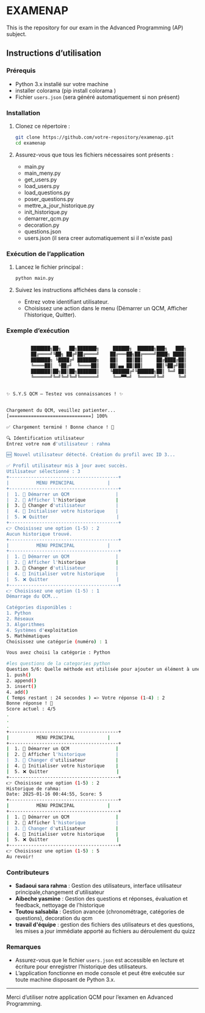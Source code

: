 # EXAMENAP

This is the repository for our exam in the Advanced Programming (AP) subject.

## Instructions d’utilisation

### Prérequis

- Python 3.x installé sur votre machine
- installer colorama (pip install colorama )
- Fichier `users.json` (sera généré automatiquement si non présent)

### Installation

1. Clonez ce répertoire :
    ```bash
    git clone https://github.com/votre-repository/examenap.git
    cd examenap
    ```

2. Assurez-vous que tous les fichiers nécessaires sont présents :
    - main.py
    - main_meny.py
    - get_users.py
    - load_users.py
    - load_questions.py
    - poser_questions.py
    - mettre_a_jour_historique.py
    - init_historique.py
    - demarrer_qcm.py
    - decoration.py
    - questions.json
    - users.json (il sera creer automatiquement si il n'existe pas)

### Exécution de l’application

1. Lancez le fichier principal :
    ```bash
    python main.py
    ```

2. Suivez les instructions affichées dans la console :
    - Entrez votre identifiant utilisateur.
    - Choisissez une action dans le menu (Démarrer un QCM, Afficher l'historique, Quitter).

### Exemple d’exécution

```bash

         ███████╗██╗   ██╗███████╗     ██████╗  ██████╗███╗   ███╗
         ██╔════╝╚██╗ ██╔╝██╔════╝    ██╔═══██╗██╔════╝████╗ ████║
         ███████╗ ╚████╔╝ ███████╗    ██║   ██║██║     ██╔████╔██║
         ╚════██║  ╚██╔╝  ╚════██║    ██║▄▄ ██║██║     ██║╚██╔╝██║
         ███████║██╗██║██╗███████║    ╚██████╔╝╚██████╗██║ ╚═╝ ██║
         ╚══════╝╚═╝╚═╝╚═╝╚══════╝     ╚══▀▀═╝  ╚═════╝╚═╝     ╚═╝
       
           
✨ S.Y.S QCM – Testez vos connaissances ! ✨


Chargement du QCM, veuillez patienter...
[==============================] 100%

✅ Chargement terminé ! Bonne chance ! 💪

🔍 Identification utilisateur
Entrez votre nom d'utilisateur : rahma

🆕 Nouvel utilisateur détecté. Création du profil avec ID 3...

✅ Profil utilisateur mis à jour avec succès.
Utilisateur sélectionné : 3
+----------------------------------------+
|          MENU PRINCIPAL            |
+----------------------------------------+
|  1. 🏁 Démarrer un QCM                 |
|  2. 📜 Afficher l'historique           |
|  3. 🔄 Changer d'utilisateur           |
|  4. 🧹 Initialiser votre historique    |
|  5. ❌ Quitter                         |
+----------------------------------------+
👉 Choisissez une option (1-5) : 2
Aucun historique trouvé.
+----------------------------------------+
|          MENU PRINCIPAL            |
+----------------------------------------+
|  1. 🏁 Démarrer un QCM                 |
|  2. 📜 Afficher l'historique           |
|  3. 🔄 Changer d'utilisateur           |
|  4. 🧹 Initialiser votre historique    |
|  5. ❌ Quitter                         |
+----------------------------------------+
👉 Choisissez une option (1-5) : 1
Démarrage du QCM...

Catégories disponibles :
1. Python
2. Réseaux
3. Algorithmes
4. Systèmes d'exploitation
5. Mathématiques
Choisissez une catégorie (numéro) : 1

Vous avez choisi la catégorie : Python

#les questions de la categories python
Question 5/6: Quelle méthode est utilisée pour ajouter un élément à une liste en Python ?
1. push()
2. append()
3. insert()
4. add()
( Temps restant : 24 secondes ) => Votre réponse (1-4) : 2
Bonne réponse ! 🎉
Score actuel : 4/5
.
.
.
+----------------------------------------+
|          MENU PRINCIPAL            |
+----------------------------------------+
|  1. 🏁 Démarrer un QCM                 |
|  2. 📜 Afficher l'historique           |
|  3. 🔄 Changer d'utilisateur           |
|  4. 🧹 Initialiser votre historique    |
|  5. ❌ Quitter                         |
+----------------------------------------+
👉 Choisissez une option (1-5) : 2
Historique de rahma:
Date: 2025-01-16 00:44:55, Score: 5
+----------------------------------------+
|          MENU PRINCIPAL            |
+----------------------------------------+
|  1. 🏁 Démarrer un QCM                 |
|  2. 📜 Afficher l'historique           |
|  3. 🔄 Changer d'utilisateur           |
|  4. 🧹 Initialiser votre historique    |
|  5. ❌ Quitter                         |
+----------------------------------------+
👉 Choisissez une option (1-5) : 5
Au revoir!
```

### Contributeurs

- **Sadaoui sara rahma** : Gestion des utilisateurs, interface utilisateur principale,changement d'utilisateur
- **Aibeche yasmine** : Gestion des questions et réponses, évaluation et feedback, nettoyage de l'historique 
- **Toutou salsabila** : Gestion avancée (chronométrage, catégories de questions), decoration du qcm
- **travail d'équipe** : gestion des fichiers des utilisateurs et des questions, les mises a jour immédiate apporté au fichiers au déroulement du quizz 

### Remarques

- Assurez-vous que le fichier `users.json` est accessible en lecture et écriture pour enregistrer l’historique des utilisateurs.
- L’application fonctionne en mode console et peut être exécutée sur toute machine disposant de Python 3.x.

---

Merci d’utiliser notre application QCM pour l’examen en Advanced Programming.



